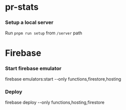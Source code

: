 # pr-stats

### Setup a local server

Run `pnpm run setup` from `/server` path

# Firebase

### Start firebase emulator

firebase emulators:start --only functions,firestore,hosting

### Deploy

firebase deploy --only functions,hosting,firestore
